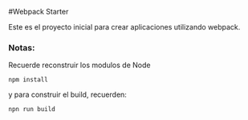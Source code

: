 #Webpack Starter

Este es el proyecto inicial para crear aplicaciones utilizando webpack.

### Notas:

Recuerde reconstruir los modulos de Node

```
npm install
```

y para construir el build, recuerden:

```
npn run build
```
